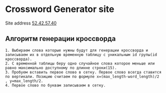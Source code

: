 Crossword Generator site
===============================

Site address [52.42.57.40](http://52.42.57.40)


Алгоритм генерации кроссворда
-------------------

```
1. Выбираем слова которые нужны будут для генерации кроссворда и записываем их в отдельную временную таблицу с уникальным id групы(id кроссворда).
2. С временной таблицы беру одно случайное слова которое меньше или равно максимально доступному по длинне строки(15). 
3. Пробуем вставить первое слово в сетку. Первое слово всегда ставится по вертикали. Позицию считаем по формуле x=(max_length-word_length)/2 , y=max_length/2.
4. Первое слово по буквам записываем в сетку.
```
